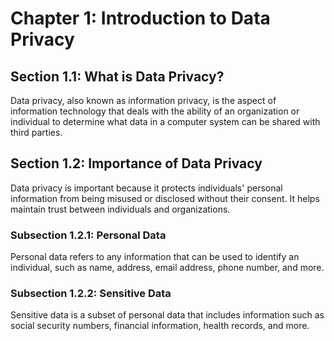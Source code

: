 # Chapter 1: Introduction to Data Privacy

## Section 1.1: What is Data Privacy?

Data privacy, also known as information privacy, is the aspect of information technology that deals with the ability of an organization or individual to determine what data in a computer system can be shared with third parties.

## Section 1.2: Importance of Data Privacy

Data privacy is important because it protects individuals' personal information from being misused or disclosed without their consent. It helps maintain trust between individuals and organizations.

### Subsection 1.2.1: Personal Data

Personal data refers to any information that can be used to identify an individual, such as name, address, email address, phone number, and more.

### Subsection 1.2.2: Sensitive Data

Sensitive data is a subset of personal data that includes information such as social security numbers, financial information, health records, and more.
